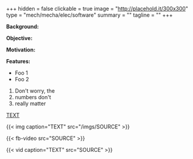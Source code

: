 +++
hidden =    false
clickable = true
image =     "http://placehold.it/300x300"
type =      "mech/mecha/elec/software"
summary =   ""
tagline =   ""
+++

__Background:__

__Objective:__

__Motivation:__

__Features:__

+ Foo 1
+ Foo 2

1. Don't worry, the
3. numbers don't 
4. really matter

[TEXT](HYPERLINK)

{{< img caption="TEXT"
src="/imgs/SOURCE" >}}

{{< fb-video src="SOURCE" >}}

{{< vid caption="TEXT" 
src="SOURCE" >}}

